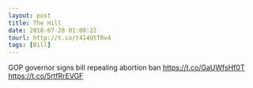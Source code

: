 ```yaml
---
layout: post
title: The Hill
date: 2018-07-28 01:00:22
tourl: http://t.co/t414UtTRv4
tags: [Bill]
---
```

GOP governor signs bill repealing abortion ban https://t.co/GaUWfsHf0T https://t.co/5rtfRrEVGF